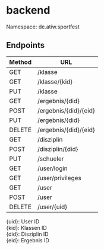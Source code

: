# backend
Namespace: de.atiw.sportfest

## Endpoints

Method | URL
----------|------------------------
GET |/klasse
GET |/klasse/{kid}
PUT |/klasse
GET |/ergebnis/{did}
POST|/ergebnis/{did}/{eid}
PUT |/ergebnis/{did}
DELETE|/ergebnis/{did}/{eid}
GET|/disziplin
POST|/disziplin/{did}
PUT|/schueler
GET|/user/login
GET|/user/privileges
GET|/user
POST|/user
DELETE|/user/{uid}

{uid}: User ID  
{kid}: Klassen ID  
{did}: Disziplin ID  
{eid}: Ergebnis ID  
